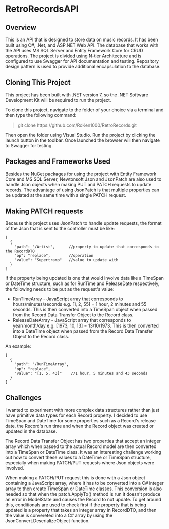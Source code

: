 # RetroRecordsAPI

## Overview

This is an API that is designed to store data on music records. It has been built using C#, .Net, and ASP.NET Web API. The database that works with the API uses MS SQL Server and Entity Framework Core for CRUD operations. The project is divided using N-tier Architecture and is configured to use Swagger for API documentation and testing. Repository design pattern is used to provide additional encapsulation to the database.

## Cloning This Project
This project has been built with .NET version 7, so the .NET Software Development Kit will be required to run the project.

To clone this project, navigate to the folder of your choice via a terminal and then type the following command:

> git clone <span>https://</span>github.com/RoKen1000/RetroRecords.git

Then open the folder using Visual Studio. Run the project by clicking the launch button in the toolbar. Once launched the browser will then navigate to Swagger for testing.

## Packages and Frameworks Used
Besides the NuGet packages for using the project with Entity Framework Core and MS SQL Server, Newtonsoft Json and JsonPatch are also used to handle Json objects when making PUT and PATCH requests to update records. The advantage of using JsonPatch is that multiple properties can be updated at the same time with a single PATCH request.

## Making PATCH requests
Because this project uses JsonPatch to handle update requests, the format of the Json that is sent to the controller must be like:
```
[
  {
    "path": "/Artist",      //property to update that corresponds to the RecordDTO
    "op": "replace",        //operation
    "value": "Supertramp"   //value to update with 
  }
]
```
If the property being updated is one that would involve data like a TimeSpan or DateTime structure, such as for RunTime and ReleaseDate respectively, the following needs to be put as the request's value:
<ul>
    <li>RunTimeArray - JavaScript array that corresponds to hours/minutes/seconds e.g. [1, 2, 55] = 1 hour, 2 minutes and 55 seconds. This is then converted into a TimeSpan object when passed from the Record Data Transfer Object to the Record class.</li>
    <li>ReleaseDateArray - JavaScript array that corresponds to year/month/day e.g. [1973, 10, 13] = 13/10/1973. This is then converted into a DateTime object when passed from the Record Data Transfer Object to the Record class.</li>
</ul>

An example:
```
[
  {
    "path": "/RunTimeArray",
    "op": "replace",
    "value": "[1, 5, 43]"    //1 hour, 5 minutes and 43 seconds
  }
]
```

## Challenges
I wanted to experiment with more complex data structures rather than just have primitive data types for each Record property. I decided to use TimeSpan and DateTime for some properties such as a Record's release date, the Record's run time and when the Record object was created or updated in the database. 

The Record Data Transfer Object has two properties that accept an integer array which when passed to the actual Record model are then converted into a TimeSpan or DateTime class. It was an interesting challenge working out how to convert these values to a DateTime or TimeSpan structure, especially when making PATCH/PUT requests where Json objects were involved. 

When making a PATCH/PUT request this is done with a Json object containing a JavaScript array, where it has to be converted into a C# integer array to then create TimeSpan or DateTime classes. This conversion is also needed so that when the patch.ApplyTo() method is run it doesn't produce an error in ModelState and causes the Record to not update. To get around this, conditionals are used to check first if the property that is being updated is a property that takes an integer array in RecordDTO, and then the value is convereted into a C# array by using the JsonConvert.DeserializeObject function.